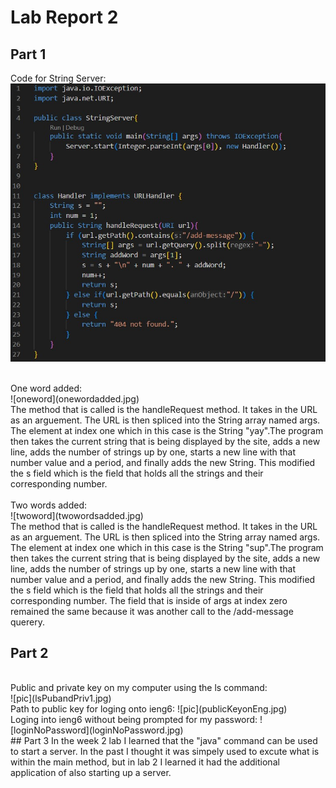 # Lab Report 2

## Part 1
Code for String Server:
<br>
![code](Code.jpg)
<br>


<br>
One word added:
<br>
![oneword](onewordadded.jpg)
<br>
The method that is called is the handleRequest method. It takes in the URL as an arguement. The URL is then spliced into the String array named args. The element at index one which in this case is the String "yay".The program then takes the current string that is being displayed by the site, adds a new line, adds the number of strings up by one, starts a new line with that number value and a period, and finally adds the new String. This modified the s field which is the field that holds all the strings and their corresponding number. 
<br>

<br>
Two words added:
<br>
![twoword](twowordsadded.jpg)
<br>
The method that is called is the handleRequest method. It takes in the URL as an arguement. The URL is then spliced into the String array named args. The element at index one which in this case is the String "sup".The program then takes the current string that is being displayed by the site, adds a new line, adds the number of strings up by one, starts a new line with that number value and a period, and finally adds the new String. This modified the s field which is the field that holds all the strings and their corresponding number. The field that is inside of args at index zero remained the same because it was another call to the /add-message querery. 

<br>


## Part 2
<br>
Public and private key on my computer using the ls command:
<br>
![pic](lsPubandPriv1.jpg)
<br>
Path to public key for loging onto ieng6:
![pic](publicKeyonEng.jpg)

<br>
Loging into ieng6 without being prompted for my password:
![loginNoPassword](loginNoPassword.jpg)
<br>
## Part 3
In the week 2 lab I learned that the "java" command can be used to start a server. In the past I thought it was simpely used to excute what is within the main method, but in lab 2 I learned it had the additional application of also starting up a server.

